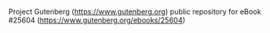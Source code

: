 Project Gutenberg (https://www.gutenberg.org) public repository for eBook #25604 (https://www.gutenberg.org/ebooks/25604)
